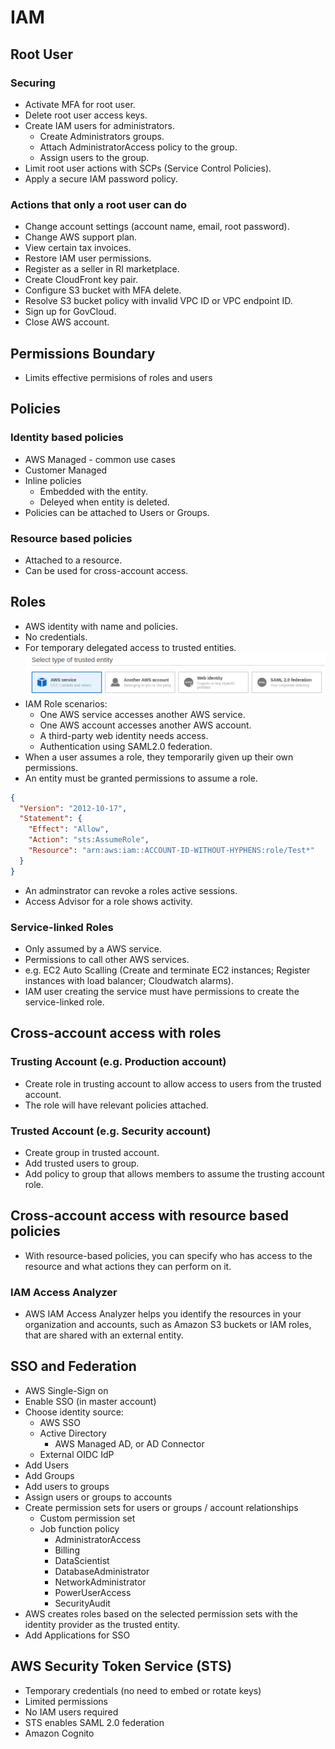 # IAM

## Root User

### Securing
* Activate MFA for root user.
* Delete root user access keys.
* Create IAM users for administrators.
    * Create Administrators groups.
    * Attach AdministratorAccess policy to the group.
    * Assign users to the group.
* Limit root user actions with SCPs (Service Control Policies).
* Apply a secure IAM password policy.

### Actions that only a root user can do
* Change account settings (account name, email, root password).
* Change AWS support plan.
* View certain tax invoices.
* Restore IAM user permissions.
* Register as a seller in RI marketplace.
* Create CloudFront key pair.
* Configure S3 bucket with MFA delete.
* Resolve S3 bucket policy with invalid VPC ID or VPC endpoint ID.
* Sign up for GovCloud.
* Close AWS account.

## Permissions Boundary
* Limits effective permisions of roles and users

## Policies
### Identity based policies
* AWS Managed - common use cases
* Customer Managed
* Inline policies
    * Embedded with the entity.
    * Deleyed when entity is deleted.
* Policies can be attached to Users or Groups.

### Resource based policies
* Attached to a resource.
* Can be used for cross-account access.

## Roles
* AWS identity with name and policies.
* No credentials.
* For temporary delegated access to trusted entities.
![](./images/roll-trusted-entities.png)
* IAM Role scenarios:
  * One AWS service accesses another AWS service.
  * One AWS account accesses another AWS account.
  * A third-party web identity needs access.
  * Authentication using SAML2.0 federation.
* When a user assumes a role, they temporarily given up their own permissions.
* An entity must be granted permissions to assume a role.
```json
{
  "Version": "2012-10-17",
  "Statement": {
    "Effect": "Allow",
    "Action": "sts:AssumeRole",
    "Resource": "arn:aws:iam::ACCOUNT-ID-WITHOUT-HYPHENS:role/Test*"
  }
}
```
* An adminstrator can revoke a roles active sessions.
* Access Advisor for a role shows activity.

### Service-linked Roles
* Only assumed by a AWS service.
* Permissions to call other AWS services.
* e.g. EC2 Auto Scalling (Create and terminate EC2 instances; Register instances with load balancer; Cloudwatch alarms).
* IAM user creating the service must have permissions to create the service-linked role.

## Cross-account access with roles
### Trusting Account (e.g. Production account)
* Create role in trusting account to allow access to users from the trusted account.
* The role will have relevant policies attached.
### Trusted Account (e.g. Security account)
* Create group in trusted account.
* Add trusted users to group.
* Add policy to group that allows members to assume the trusting account role.

## Cross-account access with resource based policies
* With resource-based policies, you can specify who has access to the resource and what actions they can perform on it. 

### IAM Access Analyzer
* AWS IAM Access Analyzer helps you identify the resources in your organization and accounts, such as Amazon S3 buckets or IAM roles, that are shared with an external entity.

## SSO and Federation
* AWS Single-Sign on
* Enable SSO (in master account)
* Choose identity source:
    * AWS SSO
    * Active Directory
        * AWS Managed AD, or AD Connector
    * External OIDC IdP
* Add Users
* Add Groups
* Add users to groups
* Assign users or groups to accounts
* Create permission sets for users or groups / account relationships
    * Custom permission set
    * Job function policy
        * AdministratorAccess
        * Billing
        * DataScientist
        * DatabaseAdministrator
        * NetworkAdministrator
        * PowerUserAccess
        * SecurityAudit
* AWS creates roles based on the selected permission sets with the identity provider as the trusted entity.
* Add Applications for SSO

## AWS Security Token Service (STS)
* Temporary credentials (no need to embed or rotate keys)
* Limited permissions
* No IAM users required
* STS enables SAML 2.0 federation
* Amazon Cognito
